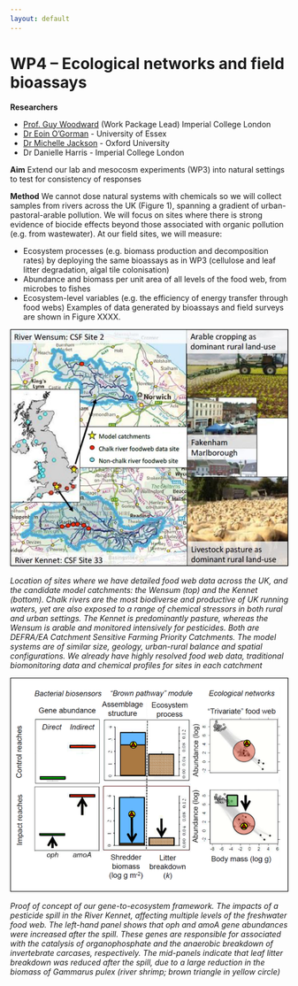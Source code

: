 ```yaml
---
layout: default
---
```


# WP4 – Ecological networks and field bioassays

**Researchers**
+ [Prof. Guy Woodward](https://www.imperial.ac.uk/people/guy.woodward) (Work Package Lead) Imperial College London
+ [Dr Eoin O’Gorman](https://www.essex.ac.uk/people/ogorm99208/eoin-o-gorman) - University of Essex
+ [Dr Michelle Jackson](https://www.zoo.ox.ac.uk/people/dr-michelle-jackson) - Oxford University 
+ Dr Danielle Harris - Imperial College London

**Aim** Extend our lab and mesocosm experiments (WP3) into natural settings to test for consistency of responses

**Method** We cannot dose natural systems with chemicals so we will collect samples from rivers across the UK (Figure 1), spanning a gradient of urban-pastoral-arable pollution. We will focus on sites where there is strong evidence of biocide effects beyond those associated with organic pollution (e.g. from wastewater). At our field sites, we will measure:
+ Ecosystem processes (e.g. biomass production and decomposition rates) by deploying the same bioassays as in WP3 (cellulose and leaf litter degradation, algal tile colonisation) 
+ Abundance and biomass per unit area of all levels of the food web, from microbes to fishes
+ Ecosystem-level variables (e.g. the efficiency of energy transfer through food webs)
Examples of data generated by bioassays and field surveys are shown in Figure XXXX. 


![](/assets/img/WP4Fig1.png)

*Location of sites where we have detailed food web data across the UK, and the candidate model catchments: the Wensum (top) and the Kennet (bottom). Chalk rivers are the most biodiverse and productive of UK running waters, yet are also exposed to a range of chemical stressors in both rural and urban settings. The Kennet is predominantly pasture, whereas the Wensum is arable and monitored intensively for pesticides. Both are DEFRA/EA Catchment Sensitive Farming Priority Catchments. The model systems are of similar size, geology, urban-rural balance and spatial configurations. We already have highly resolved food web data, traditional biomonitoring data and chemical profiles for sites in each catchment*


![](/assets/img/WP4Fig2.png)

*Proof of concept of our gene-to-ecosystem framework. The impacts of a pesticide spill in the River Kennet, affecting multiple levels of the freshwater food web. The left-hand panel shows that oph and amoA gene abundances were increased after the spill. These genes are responsible for associated with the catalysis of organophosphate and the anaerobic breakdown of invertebrate carcases, respectively. The mid-panels indicate that leaf litter breakdown was reduced after the spill, due to a large reduction in the biomass of Gammarus pulex (river shrimp; brown triangle in yellow circle)*
